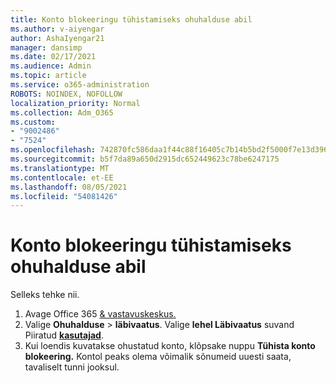 ```yaml
---
title: Konto blokeeringu tühistamiseks ohuhalduse abil
ms.author: v-aiyengar
author: AshaIyengar21
manager: dansimp
ms.date: 02/17/2021
ms.audience: Admin
ms.topic: article
ms.service: o365-administration
ROBOTS: NOINDEX, NOFOLLOW
localization_priority: Normal
ms.collection: Adm_O365
ms.custom:
- "9002486"
- "7524"
ms.openlocfilehash: 742870fc586daa1f44c88f16405c7b14b5bd2f5000f7e13d396ad6d43829acbd
ms.sourcegitcommit: b5f7da89a650d2915dc652449623c78be6247175
ms.translationtype: MT
ms.contentlocale: et-EE
ms.lasthandoff: 08/05/2021
ms.locfileid: "54081426"
---
```

# <a name="unblock-an-account-by-using-threat-management"></a>Konto blokeeringu tühistamiseks ohuhalduse abil

Selleks tehke nii. 

1. Avage Office 365 [& vastavuskeskus.](https://go.microsoft.com/fwlink/p/?linkid=2077143)
1. Valige **Ohuhalduse**  >  **läbivaatus**. Valige **lehel Läbivaatus** suvand Piiratud **[kasutajad](https://go.microsoft.com/fwlink/?linkid=2103514)**.
1. Kui loendis kuvatakse ohustatud konto, klõpsake nuppu **Tühista konto blokeering.** Kontol peaks olema võimalik sõnumeid uuesti saata, tavaliselt tunni jooksul.